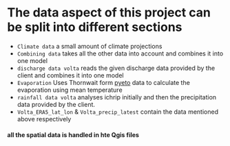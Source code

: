# The data aspect of this project can be split into different sections
- `Climate data`
    a small amount of climate projections
- `Combining data`
    takes all the other data into account and combines it into one model
- `discharge data volta`
    reads the given discharge data provided by the client and combines it into one model
- `Evaporation`
    Uses Thornwait form [pyeto](https://github.com/woodcrafty/PyETo) data to calculate the evaporation using mean temperature 
- `rainfall data volta`
    analyses ichrip initially and then the precipitation data provided by the client.
- `Volta_ERA5_lat_lon` & `Volta_precip_latest` contain the data mentioned above respectively

#### all the spatial data is handled in hte Qgis files 